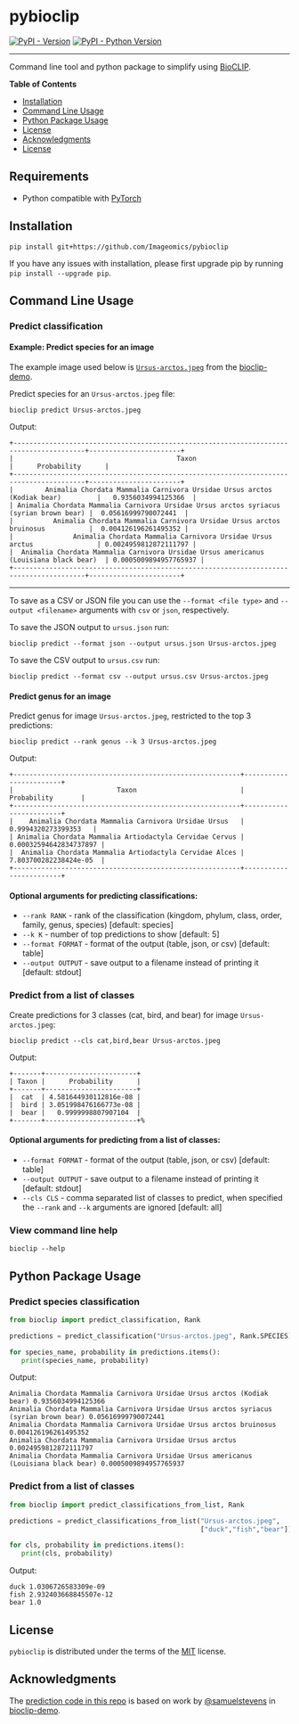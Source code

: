 # pybioclip


[![PyPI - Version](https://img.shields.io/pypi/v/bioclip.svg)](https://pypi.org/project/bioclip)
[![PyPI - Python Version](https://img.shields.io/pypi/pyversions/bioclip.svg)](https://pypi.org/project/bioclip)

-----

Command line tool and python package to simplify using [BioCLIP](https://imageomics.github.io/bioclip/).


**Table of Contents**

- [Installation](#installation)
- [Command Line Usage](#command-line-usage)
- [Python Package Usage](#python-package-usage)
- [License](#license)
- [Acknowledgments](#acknowledgments)
- [License](#license)
  
## Requirements
- Python compatible with [PyTorch](https://pytorch.org/get-started/locally/#linux-python)

## Installation

```console
pip install git+https://github.com/Imageomics/pybioclip
```

If you have any issues with installation, please first upgrade pip by running `pip install --upgrade pip`.

## Command Line Usage

### Predict classification

#### Example: Predict species for an image
The example image used below is [`Ursus-arctos.jpeg`](https://huggingface.co/spaces/imageomics/bioclip-demo/blob/ef075807a55687b320427196ac1662b9383f988f/examples/Ursus-arctos.jpeg) from the [bioclip-demo](https://huggingface.co/spaces/imageomics/bioclip-demo).

Predict species for an `Ursus-arctos.jpeg` file:
```console
bioclip predict Ursus-arctos.jpeg
```
Output:
```
+----------------------------------------------------------------------------------------+-----------------------+
|                                         Taxon                                          |      Probability      |
+----------------------------------------------------------------------------------------+-----------------------+
|        Animalia Chordata Mammalia Carnivora Ursidae Ursus arctos (Kodiak bear)         |   0.9356034994125366  |
| Animalia Chordata Mammalia Carnivora Ursidae Ursus arctos syriacus (syrian brown bear) |  0.05616999790072441  |
|          Animalia Chordata Mammalia Carnivora Ursidae Ursus arctos bruinosus           |  0.004126196261495352 |
|               Animalia Chordata Mammalia Carnivora Ursidae Ursus arctus                | 0.0024959812872111797 |
|  Animalia Chordata Mammalia Carnivora Ursidae Ursus americanus (Louisiana black bear)  | 0.0005009894957765937 |
+----------------------------------------------------------------------------------------+-----------------------+
```

---

To save as a CSV or JSON file you can use the `--format <file type>` and `--output <filename>` arguments with `csv` or `json`, respectively.

To save the JSON output to `ursus.json` run:
```console
bioclip predict --format json --output ursus.json Ursus-arctos.jpeg 
```

To save the CSV output to `ursus.csv` run:
```console
bioclip predict --format csv --output ursus.csv Ursus-arctos.jpeg 
```

#### Predict genus for an image

Predict genus for image `Ursus-arctos.jpeg`, restricted to the top 3 predictions:
```console
bioclip predict --rank genus --k 3 Ursus-arctos.jpeg
```
Output:
```
+---------------------------------------------------------+------------------------+
|                          Taxon                          |      Probability       |
+---------------------------------------------------------+------------------------+
|    Animalia Chordata Mammalia Carnivora Ursidae Ursus   |   0.9994320273399353   |
| Animalia Chordata Mammalia Artiodactyla Cervidae Cervus | 0.00032594642834737897 |
|  Animalia Chordata Mammalia Artiodactyla Cervidae Alces | 7.803700282238424e-05  |
+---------------------------------------------------------+------------------------+
```

#### Optional arguments for predicting classifications:
- `--rank RANK` - rank of the classification (kingdom, phylum, class, order, family, genus, species) [default: species] 
- `--k K` - number of top predictions to show [default: 5]
- `--format FORMAT` - format of the output (table, json, or csv) [default: table]
- `--output OUTPUT` - save output to a filename instead of printing it [default: stdout]


### Predict from a list of classes

Create predictions for 3 classes (cat, bird, and bear) for image `Ursus-arctos.jpeg`:
```console
bioclip predict --cls cat,bird,bear Ursus-arctos.jpeg
```
Output:
```
+-------+-----------------------+
| Taxon |      Probability      |
+-------+-----------------------+
|  cat  | 4.581644930112816e-08 |
|  bird | 3.051998476166773e-08 |
|  bear |   0.9999998807907104  |
+-------+-----------------------+%                                                                  
```

#### Optional arguments for predicting from a list of classes:
- `--format FORMAT` - format of the output (table, json, or csv) [default: table]
- `--output OUTPUT` - save output to a filename instead of printing it [default: stdout]
- `--cls CLS` - comma separated list of classes to predict, when specified the `--rank` and `--k` arguments are ignored [default: all]


### View command line help
```console
bioclip --help
```

## Python Package Usage
### Predict species classification

```python
from bioclip import predict_classification, Rank

predictions = predict_classification("Ursus-arctos.jpeg", Rank.SPECIES)

for species_name, probability in predictions.items():
   print(species_name, probability)
```

Output:
```console
Animalia Chordata Mammalia Carnivora Ursidae Ursus arctos (Kodiak bear) 0.9356034994125366
Animalia Chordata Mammalia Carnivora Ursidae Ursus arctos syriacus (syrian brown bear) 0.05616999790072441
Animalia Chordata Mammalia Carnivora Ursidae Ursus arctos bruinosus 0.004126196261495352
Animalia Chordata Mammalia Carnivora Ursidae Ursus arctus 0.0024959812872111797
Animalia Chordata Mammalia Carnivora Ursidae Ursus americanus (Louisiana black bear) 0.0005009894957765937
```

### Predict from a list of classes
```python
from bioclip import predict_classifications_from_list, Rank

predictions = predict_classifications_from_list("Ursus-arctos.jpeg",
                                                ["duck","fish","bear"])

for cls, probability in predictions.items():
   print(cls, probability)
```
Output:
```console
duck 1.0306726583309e-09
fish 2.932403668845507e-12
bear 1.0
```

## License

`pybioclip` is distributed under the terms of the [MIT](https://spdx.org/licenses/MIT.html) license.

## Acknowledgments
The [prediction code in this repo](src/bioclip/predict.py) is based on work by [@samuelstevens](https://github.com/samuelstevens) in [bioclip-demo](https://huggingface.co/spaces/imageomics/bioclip-demo/tree/ef075807a55687b320427196ac1662b9383f988f).
